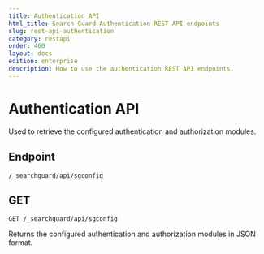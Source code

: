 ```yaml
---
title: Authentication API
html_title: Search Guard Authentication REST API endpoints
slug: rest-api-authentication
category: restapi
order: 460
layout: docs
edition: enterprise
description: How to use the authentication REST API endpoints.
---
```


<!---
Copryight 2017 floragunn GmbH
-->


# Authentication API

Used to retrieve the configured authentication and authorization modules.

## Endpoint

```
/_searchguard/api/sgconfig
```

## GET

```
GET /_searchguard/api/sgconfig
```

Returns the configured authentication and authorization modules in JSON format.
